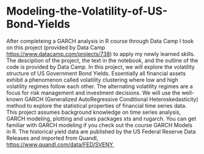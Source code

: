 # Modeling-the-Volatility-of-US-Bond-Yields
After completeing a GARCH analysis in R course through Data Camp I took on this project (provided by Data Camp https://www.datacamp.com/projects/738) to apply my newly learned skills. The desciption of the project, the text in the notebook, and the outline of the code is provided by Data Camp.
In this project, we will explore the volatility structure of US Government Bond Yields. Essentially all financial assets exhibit a phenomenon called volatility clustering where low and high volatility regimes follow each other. The alternating volatility regimes are a focus for risk management and investment decisions. We will use the well-known GARCH (Generalized AutoRegressive Conditional Heteroskedasticity) method to explore the statistical properties of financial time series data.  This project assumes background knowledge on time series analysis, GARCH modeling, plotting and uses packages xts and rugarch. You can get familiar with GARCH modeling if you check out the course GARCH Models in R.  The historical yield data are published by the US Federal Reserve Data Releases and imported from Quandl, https://www.quandl.com/data/FED/SVENY,

